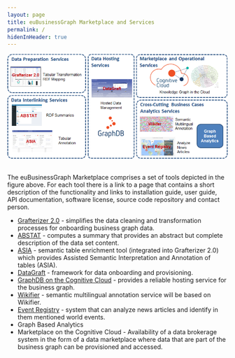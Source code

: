 ```yaml
---
layout: page
title: euBusinessGraph Marketplace and Services
permalink: /
hidenInHeader: true
---
```


<div class="screenshot"><img alt="" src="/static/images/platform.png"></div>

<br>The euBusinessGraph Marketplace comprises a set of tools depicted in the figure above. For each tool there is a link to a page that contains a short description of the functionality and links to installation guide, user guide, API documentation, software license, source code repository and contact person.

* <a href="/grafterizer">Grafterizer 2.0</a> - simplifies the data cleaning and transformation processes for onboarding business graph data.
* <a href="/abstat">ABSTAT</a> - computes a summary that provides an abstract but complete description of the data set content.
* <a href="/asia">ASIA</a> - semantic table enrichment tool (integrated into Grafterizer 2.0) which provides Assisted Semantic Interpretation and Annotation of tables (ASIA).
* <a href="/datagraft">DataGraft</a> - framework for data onboarding and provisioning.
* <a href="/graphdb">GraphDB on the Cognitive Cloud</a> - provides a reliable hosting service for the business graph.
* <a href="/wikifier">Wikifier</a> - semantic multilingual annotation service will be based on Wikifier.
* <a href="/eventregistry">Event Registry</a> - system that can analyze news articles and identify in them mentioned world events.
* Graph Based Analytics
* Marketplace on the Cognitive Cloud - Availability of a data brokerage system in the form of a data marketplace where data that are part of the business graph can be provisioned and accessed. 
